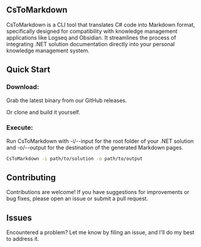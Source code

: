 ## CsToMarkdown
CsToMarkdown is a CLI tool that translates C# code into Markdown format, specifically designed for compatibility with knowledge management applications like Logseq and Obsidian. It streamlines the process of integrating .NET solution documentation directly into your personal knowledge management system.

## Quick Start

### Download: 
Grab the latest binary from our GitHub releases.

Or clone and build it yourself.

### Execute: 
Run CsToMarkdown with -i/--input for the root folder of your .NET solution and -o/--output for the destination of the generated Markdown pages.
```bash
CsToMarkdown -i path/to/solution -o path/to/output
```

## Contributing
Contributions are welcome! If you have suggestions for improvements or bug fixes, please open an issue or submit a pull request.

## Issues
Encountered a problem? Let me know by filing an issue, and I'll do my best to address it.